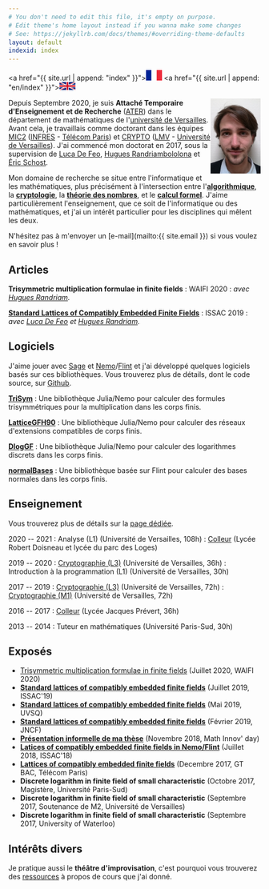 ```yaml
---
# You don't need to edit this file, it's empty on purpose.
# Edit theme's home layout instead if you wanna make some changes
# See: https://jekyllrb.com/docs/themes/#overriding-theme-defaults
layout: default
indexid: index
---
```

<a href="{{ site.url | append: "index" }}"><img src="/fr32.png" alt="fr"></a>
<a href="{{ site.url | append: "en/index" }}"><img src="/uk32.png" alt="en"></a>

<img align="right" src="photo-10x15.jpg" alt="What I look like" width="100px">

Depuis Septembre 2020, je suis **Attaché Temporaire d'Enseignement et de Recherche**
([ATER](https://fr.wikipedia.org/wiki/Attach%C3%A9_temporaire_d%27enseignement_et_de_recherche))
dans le département de mathématiques de l'[université de Versailles](http://www.uvsq.fr/).
Avant cela, je travaillais comme doctorant dans les équipes
[MIC2](https://www.infres.telecom-paristech.fr/wp/mic2/)
([INFRES](https://www.infres.telecom-paristech.fr/wp/) -
[Télécom Paris](https://www.telecom-paristech.fr/))
et [CRYPTO](http://lmv.math.cnrs.fr/teams/crypto/) ([LMV](http://lmv.math.cnrs.fr/) -
[Université de Versailles](http://www.uvsq.fr/)). J'ai commencé mon doctorat
en 2017, sous la supervision de [Luca De Feo](http://defeo.lu/),
[Hugues Randriambololona](http://perso.telecom-paristech.fr/~randriam/)
et [Éric Schost](https://cs.uwaterloo.ca/~eschost/).

Mon domaine de recherche se situe entre l'informatique et les mathématiques,
plus précisément à l'intersection entre
l'[**algorithmique**](https://fr.wikipedia.org/wiki/Algorithmique), la
[**cryptologie**](https://fr.wikipedia.org/wiki/Cryptologie), la 
[**théorie des nombres**](https://fr.wikipedia.org/wiki/Th%C3%A9orie_des_nombres
), et le [**calcul formel**](https://fr.wikipedia.org/wiki/Calcul_formel).
J'aime particulièrement
l'enseignement, que ce soit de l'informatique ou des mathématiques, et j'ai un
intérêt particulier pour les disciplines qui mêlent les deux.

N'hésitez pas à m'envoyer un [e-mail](mailto:{{ site.email }}) si vous
voulez en savoir plus !

## Articles

**Trisymmetric multiplication formulae in finite fields**
: WAIFI 2020
: *avec [Hugues Randriam](http://perso.telecom-paristech.fr/~randriam/).*

**[Standard Lattices of Compatibly Embedded Finite Fields](https://hal.archives-ouvertes.fr/hal-02136976)**
: ISSAC 2019
: *avec [Luca De Feo](http://defeo.lu/) et [Hugues Randriam](http://perso.telecom-paristech.fr/~randriam/).*

## Logiciels

J'aime jouer avec [Sage](http://www.sagemath.org/) et
[Nemo](http://nemocas.org/)/[Flint](http://flintlib.org/) et j'ai développé
quelques logiciels basés sur ces bibliothèques. Vous trouverez plus de
détails, dont le code source, sur [Github](https://github.com/erou?tab=repositories).

[**TriSym**](https://github.com/erou/TriSym.jl)
: Une bibliothèque Julia/Nemo pour calculer des formules 
trisymmétriques pour la multiplication dans les corps finis.

[**LatticeGFH90**](https://github.com/erou/LatticeGFH90.jl)
: Une bibliothèque Julia/Nemo pour calculer des réseaux d'extensions compatibles
de corps finis.

[**DlogGF**](https://github.com/erou/DlogGF.jl)
: Une bibliothèque Julia/Nemo pour calculer des logarithmes discrets dans les
corps finis.

[**normalBases**](https://github.com/erou/normalBases)
: Une bibliothèque basée sur Flint pour calculer des bases normales dans les
corps finis.

## Enseignement

Vous trouverez plus de détails sur la [page dédiée](teaching).

2020 -- 2021
: Analyse (L1) (Université de Versailles, 108h)
: [Colleur](teaching/colles) (Lycée Robert Doisneau et lycée du parc des Loges)

2019 -- 2020
: [Cryptographie (L3)](teaching/crypto-l3) (Université de Versailles, 36h)
: Introduction à la programmation (L1) (Université de Versailles, 30h)

2017 -- 2019
: [Cryptographie (L3)](teaching/crypto-l3) (Université de Versailles, 72h)
: [Cryptographie (M1)](teaching/crypto-m1) (Université de Versailles, 72h)

2016 -- 2017
: [Colleur](teaching/colles) (Lycée Jacques Prévert, 36h)

2013 -- 2014
: Tuteur en mathématiques (Université Paris-Sud, 30h)

## Exposés

* [Trisymmetric multiplication formulae in finite fields](talk-waifi.pdf)
  (Juillet 2020, WAIFI 2020)
* [**Standard lattices of compatibly embedded finite
  fields**](talk-issac2019.pdf)
  (Juillet 2019, ISSAC'19)
* [**Standard lattices of compatibly embedded finite fields**](talk-uvsq.pdf)
  (Mai 2019, UVSQ)
* [**Standard lattices of compatibly embedded finite fields**](talk-jncf.pdf)
  (Février 2019, JNCF)
* [**Présentation informelle de ma thèse**](talk-dim.pdf) (Novembre 2018, Math Innov' day)
* [**Latices of compatibly embedded finite fields in Nemo/Flint**](https://mybinder.org/v2/gh/erou/Nemo-embeddings-demo/master?filepath=demo.ipynb) (Juillet 2018, ISSAC'18)
* [**Lattices of compatibly embedded finite fields**](talk-gtbac.pdf) (Decembre 2017, GT BAC,
  Télécom Paris)
* **Discrete logarithm in finite field of small characteristic** (Octobre
  2017, Magistère, Université Paris-Sud)
* **Discrete logarithm in finite field of small characteristic** (Septembre
  2017, Soutenance de M2, Université de Versailles)
* **Discrete logarithm in finite field of small characteristic** (Septembre
  2017, University of Waterloo)

## Intérêts divers

Je pratique aussi le **théâtre d'improvisation**, c'est pourquoi vous
trouverez des [ressources](impro) à propos de cours que j'ai donné.
